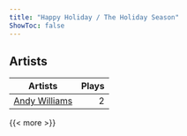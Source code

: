 ```yaml
---
title: "Happy Holiday / The Holiday Season"
ShowToc: false
---
```


## Artists
Artists | Plays 
----- | -----: 
[Andy Williams](/artists/andy-williams-16425) | 2

{{< more >}}